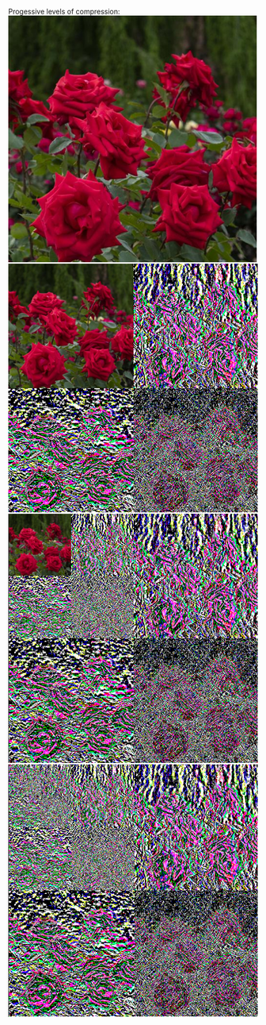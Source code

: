 Progessive levels of compression: <br>
![Level 1](img_1.PNG)
![Level 2](img_2.PNG)
![Level 3](img_3.PNG)
![Level 9](img_9.PNG)

